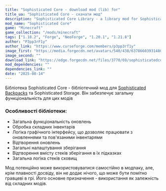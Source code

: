 ```yaml
---
title: "Sophisticated Core - download mod (lib) for"
title_ua: "Sophisticated Core - скачати мод"
description: "Sophisticated Core Library - a library mod for Sophisticated Backpacks and Sophisticated Storage. It provides general functionality for these mods."
mod_name: "Sophisticated Core"
game: "Minecraft"
game_collection: "/mods/minecraft"
tags: ["1.18.2", "Forge", "NeoForge", "1.20.1", "1.21.8"]
author: "P3pp3rF1y"
author_link: "https://www.curseforge.com/members/p3pp3rf1y"
image_first: "https://media.forgecdn.net/avatars/540/438/637866039314801108.png"
image_second: ""
download_link: "https://edge.forgecdn.net/files/3770/69/sophisticatedcore-1.18.2-0.0.1.6-alpha.jar"
mod_dependencies: ""
dependencies_link: ""
date: "2025-08-14"
---
```



Бібліотека Sophisticated Core - бібліотечний мод для [Sophisticated Backpacks](/mods/minecraft/sophisticated-backpacks) та Sophisticated Storage. Він забезпечує загальну функціональність для цих модів

### Особливості бібліотеки:
- Загальна функціональність оновлень
- Обробка складних інвентарів
- Логіка графічного інтерфейсу, що дозволяє працювати з оновленнями та пов'язаними інвентарями
- Відтворення оновлень
- Загальні налаштування зберігання
- Відтворення вмісту стеків зберігання в їх підказках
- Загальна логіка стеків сховищ

Мод потенційно може використовуватися самостійно в модпаку, але, крім плавності досвіду, він не додає нічого, що може бути помітно гравцеві в грі. Його основне призначення - використання як залежність від складних модів.